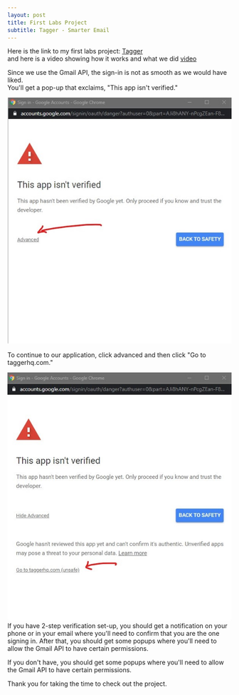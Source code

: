```yaml
---
layout: post
title: First Labs Project
subtitle: Tagger - Smarter Email
---
```

Here is the link to my first labs project: [Tagger](https://taggerhq.com)  
and here is a video showing how it works and what we did [video](https://drive.google.com/file/d/1hWgtgHQWiy11NycB7RYzcqBwC4UybmxO/view)
  
Since we use the Gmail API, the sign-in is not as smooth as we would have liked.   
You'll get a pop-up that exclaims, "This app isn't verified."   

![](https://github.com/SamH3pn3r/SamH3pn3r.github.io/blob/master/img/Annotation%202020-01-07%20121743%20(2).jpg?raw=true)  

To continue to our application, click advanced and then click "Go to taggerhq.com."  

![](https://github.com/SamH3pn3r/SamH3pn3r.github.io/blob/master/img/Annotation%202020-01-07%20121744%20(2).jpg?raw=true)  
If you have 2-step verification set-up, you should get a notification on your phone or in your email where you'll need to confirm
that you are the one signing in. After that, you should get some popups where you'll need to allow the Gmail API to have certain permissions. 

If you don't have, you should get some popups where you'll need to allow the Gmail API to have certain permissions.  

Thank you for taking the time to check out the project.
